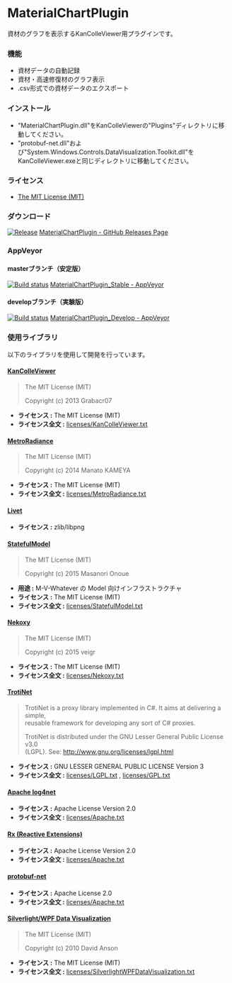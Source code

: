 # MaterialChartPlugin

資材のグラフを表示するKanColleViewer用プラグインです。

### 機能
* 資材データの自動記録
* 資材・高速修復材のグラフ表示
* .csv形式での資材データのエクスポート

### インストール

* "MaterialChartPlugin.dll"をKanColleViewerの"Plugins"ディレクトリに移動してください。
* "protobuf-net.dll"および"System.Windows.Controls.DataVisualization.Toolkit.dll"をKanColleViewer.exeと同じディレクトリに移動してください。

### ライセンス

* [The MIT License (MIT)](LICENSE.txt)

### ダウンロード

[![Release](https://img.shields.io/github/release/terry-u16/MaterialChartPlugin.svg?style=flat-square)](https://github.com/terry-u16/MaterialChartPlugin/releases/latest) [MaterialChartPlugin - GitHub Releases Page](https://github.com/terry-u16/MaterialChartPlugin/releases/latest)

### AppVeyor

#### masterブランチ（安定版）

[![Build status](https://img.shields.io/appveyor/ci/terry-u16/materialchartplugin.svg?style=flat-square)](https://ci.appveyor.com/project/terry-u16/materialchartplugin) [MaterialChartPlugin_Stable - AppVeyor](https://ci.appveyor.com/project/terry-u16/materialchartplugin/build/artifacts)

#### developブランチ（実験版）

[![Build status](https://img.shields.io/appveyor/ci/terry-u16/materialchartplugin-avd09.svg?style=flat-square)](https://ci.appveyor.com/project/terry-u16/materialchartplugin-avd09) [MaterialChartPlugin_Develop - AppVeyor](https://ci.appveyor.com/project/terry-u16/materialchartplugin-avd09/build/artifacts)

### 使用ライブラリ

以下のライブラリを使用して開発を行っています。

#### [KanColleViewer](https://github.com/Grabacr07/KanColleViewer)

> The MIT License (MIT)
> 
> Copyright (c) 2013 Grabacr07

* **ライセンス :** The MIT License (MIT)
* **ライセンス全文 :** [licenses/KanColleViewer.txt](licenses/KanColleViewer.txt)

#### [MetroRadiance](https://github.com/Grabacr07/MetroRadiance)

> The MIT License (MIT)
> 
> Copyright (c) 2014 Manato KAMEYA

* **ライセンス :** The MIT License (MIT)
* **ライセンス全文 :** [licenses/MetroRadiance.txt](licenses/MetroRadiance.txt)

#### [Livet](http://ugaya40.hateblo.jp/entry/Livet)

* **ライセンス :** zlib/libpng

#### [StatefulModel](http://ugaya40.hateblo.jp/entry/StatefulModel)

> The MIT License (MIT)
>
> Copyright (c) 2015 Masanori Onoue

* **用途 :** M-V-Whatever の Model 向けインフラストラクチャ
* **ライセンス :** The MIT License (MIT)
* **ライセンス全文 :** [licenses/StatefulModel.txt](licenses/StatefulModel.txt)

#### [Nekoxy](https://github.com/veigr/Nekoxy)

> The MIT License (MIT)
> 
> Copyright (c) 2015 veigr

* **ライセンス :** The MIT License (MIT)
* **ライセンス全文 :** [licenses/Nekoxy.txt](licenses/Nekoxy.txt)

#### [TrotiNet](https://github.com/krys-g/TrotiNet)

> TrotiNet is a proxy library implemented in C#. It aims at delivering a simple,  
> reusable framework for developing any sort of C# proxies.
> 
> TrotiNet is distributed under the GNU Lesser General Public License v3.0  
> (LGPL). See: http://www.gnu.org/licenses/lgpl.html

* **ライセンス :** GNU LESSER GENERAL PUBLIC LICENSE Version 3
* **ライセンス全文 :** [licenses/LGPL.txt](licenses/LGPL.txt) , [licenses/GPL.txt](licenses/GPL.txt)

#### [Apache log4net](https://logging.apache.org/log4net/)

* **ライセンス :** Apache License Version 2.0
* **ライセンス全文 :** [licenses/Apache.txt](licenses/ApacheLicense2.0.txt)

#### [Rx (Reactive Extensions)](https://rx.codeplex.com/)

* **ライセンス :** Apache License Version 2.0
* **ライセンス全文 :** [licenses/Apache.txt](licenses/ApacheLicense2.0.txt)

#### [protobuf-net](https://code.google.com/p/protobuf-net/)

* **ライセンス :** Apache License 2.0 
* **ライセンス全文 :** [licenses/Apache.txt](licenses/ApacheLicense2.0.txt)

#### [Silverlight/WPF Data Visualization](http://dlaa.me/blog/post/9999344)

> The MIT License (MIT)
> 
> Copyright (c) 2010 David Anson

* **ライセンス :** The MIT License (MIT)
* **ライセンス全文 :** [licenses/SilverlightWPFDataVisualization.txt](licenses/SilverlightWPFDataVisualization.txt)
